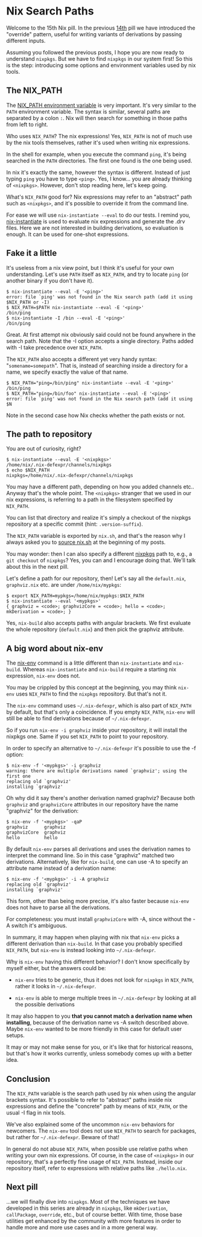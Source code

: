 # Nix Search Paths

Welcome to the 15th Nix pill. In the previous
[14th](14-override-design-pattern.md) pill we have introduced the
\"override\" pattern, useful for writing variants of derivations by
passing different inputs.

Assuming you followed the previous posts, I hope you are now ready to
understand `nixpkgs`. But we have to find `nixpkgs` in our system first!
So this is the step: introducing some options and environment variables
used by nix tools.

## The NIX_PATH

The [NIX_PATH environment
variable](https://nixos.org/manual/nix/stable/command-ref/env-common.html)
is very important. It\'s very similar to the `PATH` environment
variable. The syntax is similar, several paths are separated by a colon
`:`. Nix will then search for something in those paths from left to
right.

Who uses `NIX_PATH`? The nix expressions! Yes, `NIX_PATH` is not of much
use by the nix tools themselves, rather it\'s used when writing nix
expressions.

In the shell for example, when you execute the command `ping`, it\'s
being searched in the `PATH` directories. The first one found is the one
being used.

In nix it\'s exactly the same, however the syntax is different. Instead
of just typing `ping` you have to type `<ping>`. Yes, I know\... you are
already thinking of `<nixpkgs>`. However, don\'t stop reading here,
let\'s keep going.

What\'s `NIX_PATH` good for? Nix expressions may refer to an
\"abstract\" path such as `<nixpkgs>`, and it\'s possible to override it
from the command line.

For ease we will use `nix-instantiate --eval` to do our tests. I remind
you,
[nix-instantiate](https://nixos.org/manual/nix/stable/command-ref/nix-instantiate.html)
is used to evaluate nix expressions and generate the .drv files. Here we
are not interested in building derivations, so evaluation is enough. It
can be used for one-shot expressions.

## Fake it a little

It\'s useless from a nix view point, but I think it\'s useful for your
own understanding. Let\'s use `PATH` itself as `NIX_PATH`, and try to
locate `ping` (or another binary if you don\'t have it).

    $ nix-instantiate --eval -E '<ping>'
    error: file `ping' was not found in the Nix search path (add it using $NIX_PATH or -I)
    $ NIX_PATH=$PATH nix-instantiate --eval -E '<ping>'
    /bin/ping
    $ nix-instantiate -I /bin --eval -E '<ping>'
    /bin/ping

Great. At first attempt nix obviously said could not be found anywhere
in the search path. Note that the -I option accepts a single directory.
Paths added with -I take precedence over `NIX_PATH`.

The `NIX_PATH` also accepts a different yet very handy syntax:
\"`somename=somepath`\". That is, instead of searching inside a
directory for a name, we specify exactly the value of that name.

    $ NIX_PATH="ping=/bin/ping" nix-instantiate --eval -E '<ping>'
    /bin/ping
    $ NIX_PATH="ping=/bin/foo" nix-instantiate --eval -E '<ping>'
    error: file `ping' was not found in the Nix search path (add it using $N

Note in the second case how Nix checks whether the path exists or not.

## The path to repository

You are out of curiosity, right?

    $ nix-instantiate --eval -E '<nixpkgs>'
    /home/nix/.nix-defexpr/channels/nixpkgs
    $ echo $NIX_PATH
    nixpkgs=/home/nix/.nix-defexpr/channels/nixpkgs

You may have a different path, depending on how you added channels etc..
Anyway that\'s the whole point. The `<nixpkgs>` stranger that we used in
our nix expressions, is referring to a path in the filesystem specified
by `NIX_PATH`.

You can list that directory and realize it\'s simply a checkout of the
nixpkgs repository at a specific commit (hint: `.version-suffix`).

The `NIX_PATH` variable is exported by `nix.sh`, and that\'s the reason
why I always asked you to [source
nix.sh](https://nixos.org/manual/nix/stable/installation/env-variables.html)
at the beginning of my posts.

You may wonder: then I can also specify a different
[nixpkgs](https://github.com/NixOS/nixpkgs) path to, e.g., a
`git checkout` of `nixpkgs`? Yes, you can and I encourage doing that.
We\'ll talk about this in the next pill.

Let\'s define a path for our repository, then! Let\'s say all the
`default.nix`, `graphviz.nix` etc. are under `/home/nix/mypkgs`:

    $ export NIX_PATH=mypkgs=/home/nix/mypkgs:$NIX_PATH
    $ nix-instantiate --eval '<mypkgs>'
    { graphviz = <code>; graphvizCore = <code>; hello = <code>; mkDerivation = <code>; }

Yes, `nix-build` also accepts paths with angular brackets. We first
evaluate the whole repository (`default.nix`) and then pick the graphviz
attribute.

## A big word about nix-env

The
[nix-env](https://nixos.org/manual/nix/stable/command-ref/nix-env.html)
command is a little different than `nix-instantiate` and `nix-build`.
Whereas `nix-instantiate` and `nix-build` require a starting nix
expression, `nix-env` does not.

You may be crippled by this concept at the beginning, you may think
`nix-env` uses `NIX_PATH` to find the `nixpkgs` repository. But that\'s
not it.

The `nix-env` command uses `~/.nix-defexpr`, which is also part of
`NIX_PATH` by default, but that\'s only a coincidence. If you empty
`NIX_PATH`, `nix-env` will still be able to find derivations because of
`~/.nix-defexpr`.

So if you run `nix-env -i graphviz` inside your repository, it will
install the nixpkgs one. Same if you set `NIX_PATH` to point to your
repository.

In order to specify an alternative to `~/.nix-defexpr` it\'s possible to
use the -f option:

    $ nix-env -f '<mypkgs>' -i graphviz
    warning: there are multiple derivations named `graphviz'; using the first one
    replacing old `graphviz'
    installing `graphviz'

Oh why did it say there\'s another derivation named graphviz? Because
both `graphviz` and `graphvizCore` attributes in our repository have the
name \"graphviz\" for the derivation:

    $ nix-env -f '<mypkgs>' -qaP
    graphviz      graphviz
    graphvizCore  graphviz
    hello         hello

By default `nix-env` parses all derivations and uses the derivation
names to interpret the command line. So in this case \"graphviz\"
matched two derivations. Alternatively, like for `nix-build`, one can
use -A to specify an attribute name instead of a derivation name:

    $ nix-env -f '<mypkgs>' -i -A graphviz
    replacing old `graphviz'
    installing `graphviz'

This form, other than being more precise, it\'s also faster because
`nix-env` does not have to parse all the derivations.

For completeness: you must install `graphvizCore` with -A, since without
the -A switch it\'s ambiguous.

In summary, it may happen when playing with nix that `nix-env` picks a
different derivation than `nix-build`. In that case you probably
specified `NIX_PATH`, but `nix-env` is instead looking into
`~/.nix-defexpr`.

Why is `nix-env` having this different behavior? I don\'t know
specifically by myself either, but the answers could be:

-   `nix-env` tries to be generic, thus it does not look for `nixpkgs`
    in `NIX_PATH`, rather it looks in `~/.nix-defexpr`.

-   `nix-env` is able to merge multiple trees in `~/.nix-defexpr` by
    looking at all the possible derivations

It may also happen to you **that you cannot match a derivation name when
installing**, because of the derivation name vs -A switch described
above. Maybe `nix-env` wanted to be more friendly in this case for
default user setups.

It may or may not make sense for you, or it\'s like that for historical
reasons, but that\'s how it works currently, unless somebody comes up
with a better idea.

## Conclusion

The `NIX_PATH` variable is the search path used by nix when using the
angular brackets syntax. It\'s possible to refer to \"abstract\" paths
inside nix expressions and define the \"concrete\" path by means of
`NIX_PATH`, or the usual -I flag in nix tools.

We\'ve also explained some of the uncommon `nix-env` behaviors for
newcomers. The `nix-env` tool does not use `NIX_PATH` to search for
packages, but rather for `~/.nix-defexpr`. Beware of that!

In general do not abuse `NIX_PATH`, when possible use relative paths
when writing your own nix expressions. Of course, in the case of
`<nixpkgs>` in our repository, that\'s a perfectly fine usage of
`NIX_PATH`. Instead, inside our repository itself, refer to expressions
with relative paths like `./hello.nix`.

## Next pill

\...we will finally dive into `nixpkgs`. Most of the techniques we have
developed in this series are already in `nixpkgs`, like `mkDerivation`,
`callPackage`, `override`, etc., but of course better. With time, those
base utilities get enhanced by the community with more features in order
to handle more and more use cases and in a more general way.
